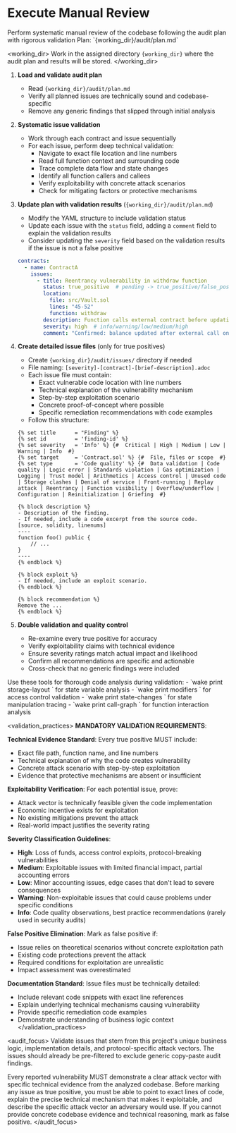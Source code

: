 # Execute Manual Review

<task>
Perform systematic manual review of the codebase following the audit plan with rigorous validation
</task>

<context>
Plan: `{working_dir}/audit/plan.md`
</context>

<working_dir>
Work in the assigned directory `{working_dir}` where the audit plan and results will be stored.
</working_dir>

<steps>

1. **Load and validate audit plan**
   - Read `{working_dir}/audit/plan.md`
   - Verify all planned issues are technically sound and codebase-specific
   - Remove any generic findings that slipped through initial analysis

2. **Systematic issue validation**
   - Work through each contract and issue sequentially
   - For each issue, perform deep technical validation:
     - Navigate to exact file location and line numbers
     - Read full function context and surrounding code
     - Trace complete data flow and state changes
     - Identify all function callers and callees
     - Verify exploitability with concrete attack scenarios
     - Check for mitigating factors or protective mechanisms

3. **Update plan with validation results** (`{working_dir}/audit/plan.md`)
   - Modify the YAML structure to include validation status
   - Update each issue with the `status` field, adding a `comment` field to explain the validation results
   - Consider updating the `severity` field based on the validation results if the issue is not a false positive
   ```yaml
   contracts:
     - name: ContractA
       issues:
         - title: Reentrancy vulnerability in withdraw function
           status: true_positive  # pending -> true_positive/false_positive
           location:
             file: src/Vault.sol
             lines: "45-52"
             function: withdraw
           description: Function calls external contract before updating user balance, enabling reentrancy
           severity: high  # info/warning/low/medium/high
           comment: "Confirmed: balance updated after external call on line 48, user.balance check on line 46 can be bypassed"
   ```
4. **Create detailed issue files** (only for true positives)
   - Create `{working_dir}/audit/issues/` directory if needed
   - File naming: `[severity]-[contract]-[brief-description].adoc`
   - Each issue file must contain:
     - Exact vulnerable code location with line numbers
     - Technical explanation of the vulnerability mechanism
     - Step-by-step exploitation scenario
     - Concrete proof-of-concept where possible
     - Specific remediation recommendations with code examples
   - Follow this structure:
   ```adoc
   {% set title      = "Finding" %}
   {% set id         = 'finding-id' %}
   {% set severity   = 'Info' %} {#  Critical | High | Medium | Low | Warning | Info  #}
   {% set target     = 'Contract.sol' %} {#  File, files or scope  #}
   {% set type       = 'Code quality' %} {#  Data validation | Code quality | Logic error | Standards violation | Gas optimization | Logging | Trust model | Arithmetics | Access control | Unused code | Storage clashes | Denial of service | Front-running | Replay attack | Reentrancy | Function visibility | Overflow/underflow | Configuration | Reinitialization | Griefing  #}

   {% block description %}
   - Description of the finding.
   - If needed, include a code excerpt from the source code.
   [source, solidity, linenums]
   ----
   function foo() public {
       // ...
   }
   ----
   {% endblock %}

   {% block exploit %}
   - If needed, include an exploit scenario.
   {% endblock %}

   {% block recommendation %}
   Remove the ...
   {% endblock %}
   ```

5. **Double validation and quality control**
   - Re-examine every true positive for accuracy
   - Verify exploitability claims with technical evidence
   - Ensure severity ratings match actual impact and likelihood
   - Confirm all recommendations are specific and actionable
   - Cross-check that no generic findings were included

</steps>

<tools>
Use these tools for thorough code analysis during validation:
- `wake print storage-layout <file>` for state variable analysis
- `wake print modifiers <file>` for access control validation
- `wake print state-changes <file>` for state manipulation tracing
- `wake print call-graph <file>` for function interaction analysis
</tools>

<validation_practices>
**MANDATORY VALIDATION REQUIREMENTS**:

**Technical Evidence Standard**: Every true positive MUST include:
- Exact file path, function name, and line numbers
- Technical explanation of why the code creates vulnerability
- Concrete attack scenario with step-by-step exploitation
- Evidence that protective mechanisms are absent or insufficient

**Exploitability Verification**: For each potential issue, prove:
- Attack vector is technically feasible given the code implementation
- Economic incentive exists for exploitation
- No existing mitigations prevent the attack
- Real-world impact justifies the severity rating

**Severity Classification Guidelines**:
- **High**: Loss of funds, access control exploits, protocol-breaking vulnerabilities
- **Medium**: Exploitable issues with limited financial impact, partial accounting errors
- **Low**: Minor accounting issues, edge cases that don't lead to severe consequences
- **Warning**: Non-exploitable issues that could cause problems under specific conditions
- **Info**: Code quality observations, best practice recommendations (rarely used in security audits)

**False Positive Elimination**: Mark as false positive if:
- Issue relies on theoretical scenarios without concrete exploitation path
- Existing code protections prevent the attack
- Required conditions for exploitation are unrealistic
- Impact assessment was overestimated

**Documentation Standard**: Issue files must be technically detailed:
- Include relevant code snippets with exact line references
- Explain underlying technical mechanisms causing vulnerability
- Provide specific remediation code examples
- Demonstrate understanding of business logic context
</validation_practices>

<audit_focus>
Validate issues that stem from this project's unique business logic, implementation details, and protocol-specific attack vectors. The issues should already be pre-filtered to exclude generic copy-paste audit findings.

Every reported vulnerability MUST demonstrate a clear attack vector with specific technical evidence from the analyzed codebase. Before marking any issue as true positive, you must be able to point to exact lines of code, explain the precise technical mechanism that makes it exploitable, and describe the specific attack vector an adversary would use. If you cannot provide concrete codebase evidence and technical reasoning, mark as false positive.
</audit_focus>